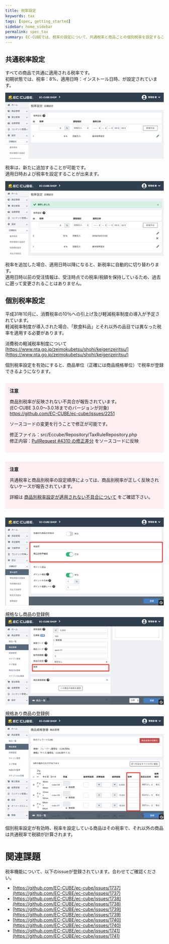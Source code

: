 ```yaml
---
title: 税率設定
keywords: tax 
tags: [spec, getting_started]
sidebar: home_sidebar
permalink: spec_tax
summary: EC-CUBEでは、税率の設定について、共通税率と商品ごとの個別税率を設定することができます。
---
```


## 共通税率設定

すべての商品で共通に適用される税率です。  
初期状態では、税率：8%、適用日時：インストール日時、が設定されています。  

![共通税率の初期状態](/images/img-tax-01.png)  

税率は、新たに追加することが可能です。  
適用日時および税率を設定することが出来ます。  

![共通税率の追加](/images/img-tax-02.png)  

税率を追加した場合、適用日時以降になると、新税率に自動的に切り替わります。  
適用日時以前の受注情報は、受注時点での税率/税額を保持しているため、過去に遡って変更されることはありません。  

## 個別税率設定

平成31年10月に、消費税率の10％への引上げ及び軽減税率制度の導入が予定されています。  
軽減税率制度が導入された場合、「飲食料品」とそれ以外の品目では異なった税率を適用する必要があります。  

消費税の軽減税率制度について  
[https://www.nta.go.jp/zeimokubetsu/shohi/keigenzeiritsu/](https://www.nta.go.jp/zeimokubetsu/shohi/keigenzeiritsu/)

個別税率設定を有効にすると、商品単位（正確には商品規格単位）で税率が登録できるようになります。  

<div style="background-color: #fdefef; margin: 2em 0 !important; padding: 1em;">
<b>注意</b>
<p>
商品別税率が反映されない不具合が報告されています。<br>
(EC-CUBE 3.0.0〜3.0.18までのバージョンが対象)<br>   
<a href = "https://github.com/EC-CUBE/ec-cube/issues/2251" target="_blank">https://github.com/EC-CUBE/ec-cube/issues/2251</a>
</p>
<p>
ソースコードの変更を行うことで修正が可能です。
</p>
<p>
修正ファイル：src/Eccube/Repository/TaxRuleRepository.php<br>   
修正内容：<a href="https://github.com/EC-CUBE/ec-cube/pull/4310/files#diff-9ebf9d0c89cef624ee2648733e557603" target="_blank">PullRequest #4310 の修正差分</a> をソースコードに反映
</p>
</div>

<div style="background-color: #fdefef; margin: 2em 0 !important; padding: 1em;">
<b>注意</b>
<p>
共通税率と商品別税率の設定順序によっては、商品別税率が正しく反映されないケースが報告されています。<br>
</p>
<p>
詳細は <a href="/workaround-product-tax-rule">商品別税率設定が適用されない不具合について</a> をご確認下さい。
</p>
</div>

![個別税率を有効にする](/images/img-tax-03.png)  

規格なし商品の登録例  
![規格なし商品の登録例](/images/img-tax-04.png)  

規格あり商品の登録例  
![規格あり商品の登録例](/images/img-tax-05.png)  

個別税率設定が有効時、税率を設定している商品はその税率で、それ以外の商品は共通税率で税額が計算されます。  

# 関連課題

税率機能について、以下のissueが登録されています。合わせてご確認ください。  

- [https://github.com/EC-CUBE/ec-cube/issues/1737](https://github.com/EC-CUBE/ec-cube/issues/1737)
- [https://github.com/EC-CUBE/ec-cube/issues/1738](https://github.com/EC-CUBE/ec-cube/issues/1738)
- [https://github.com/EC-CUBE/ec-cube/issues/1739](https://github.com/EC-CUBE/ec-cube/issues/1739)
- [https://github.com/EC-CUBE/ec-cube/issues/1740](https://github.com/EC-CUBE/ec-cube/issues/1740)
- [https://github.com/EC-CUBE/ec-cube/issues/1741](https://github.com/EC-CUBE/ec-cube/issues/1741)
